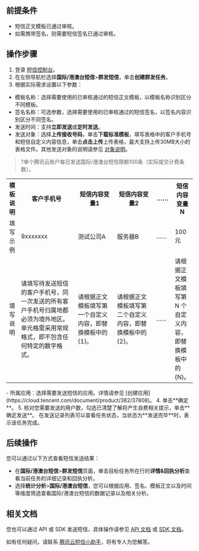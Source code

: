 
## 前提条件

- 短信正文模板已通过审核。
- 如需携带签名，则需要短信签名已通过审核。

## 操作步骤
1. 登录 [短信控制台](https://console.cloud.tencent.com/sms)。
2. 在左侧导航栏选择**国际/港澳台短信**>**群发短信**，单击**创建群发任务**。
4. 根据实际需求设置以下参数：
 - 模板名称：选择需要使用的已审核通过的短信正文模板，以模板名称识别区分不同模板。
 - 签名名称：可选参数，选择需要使用的已审核通过的短信签名，以签名内容识别区分不同签名。
 - 发送时间：支持**立即发送**或**定时发送**。
 - 发送对象：选择**上传接收号码**，单击**下载标准模板**，填写表格中的客户手机号和短信自定义内容信息，单击**点击上传**上传表格，最大支持上传30MB大小的表格文件。其他发送对象的说明请参见 [对象说明](https://cloud.tencent.com/document/product/382/37797#object)。
>?单个腾讯云账户每日发送国际/港澳台短信限额100条（实际提交计费条数）。
>
   <table>
     <tr>
				 <th>模板说明</th>  
         <th width="32.5%">客户手机号</th>  
         <th width="22.5%">短信内容变量1</th>  
         <th width="22.5%">短信内容变量2</th>
				 <th width="10%">……</th>
				 <th>短信内容变量N</th>
		</tr>
	 <tr>
			<td>填写示例</td>
      <td>9xxxxxxx</td>    
	     <td>测试公司A</td>   
	     <td>服务器B</td>      
	     <td>……</td>        
	     <td>100元</td>  
     </tr>
		 	 <tr>
			<td>填写说明</td>
      <td>请填写待发送短信的客户手机号，同一次发送的所有客户手机号归属地都必须为境外地区。单元格需采用常规格式，即不包含任何特定的数字格式。</td>    
	     <td>请根据正文模板填写第一个自定义内容，即替换模板中的{1}。</td>   
	     <td>请根据正文模板填写第二个自定义内容，即替换模板中的{2}。</td>      
	     <td>……</td>        
	     <td>请根据正文模板填写第 N 个自定义内容，即替换模板中的{N}。</td>  
     </tr> 
</table>
 - 所属应用：选择需要发送短信的应用。详情请参见 [创建应用](https://cloud.tencent.com/document/product/382/37808)。
4. 单击**确定**。
5. 核对您需要发送的用户数，勾选已清楚了解将产生自费相关提示，单击**确定发送**。
 在发送记录列表可以查看任务状态，当状态为**发送完毕**时，表示该任务完成。

## 后续操作

您可以通过以下方式查看短信发送结果：
- 在**国际/港澳台短信**>**群发短信**页面，单击目标任务所在行的**详情&回执分析**查看当前任务的详细记录和回执分析。
- 选择**统计分析**>**国际/港澳台短信**，您可以根据应用、签名、模板正文以及时间等维度筛选查看国际/港澳台短信的数据记录以及相关分析。

## 相关文档
您也可以通过 API 或 SDK 发送短信，具体操作请参见 [API 文档](https://cloud.tencent.com/document/product/382/13297#.E7.9F.AD.E4.BF.A1-api) 或 [SDK 文档](https://cloud.tencent.com/document/product/382/5804)。

如有任何疑问，请联系 [腾讯云短信小助手](https://tccc.qcloud.com/web/im/index.html#/chat?webAppId=8fa15978f85cb41f7e2ea36920cb3ae1&title=Sms)，将有专人为您解答。

